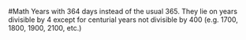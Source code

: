 #Math 
Years with 364 days instead of the usual 365. They lie on years divisible by 4 except for centurial years not divisible by 400 (e.g. 1700, 1800, 1900, 2100, etc.)